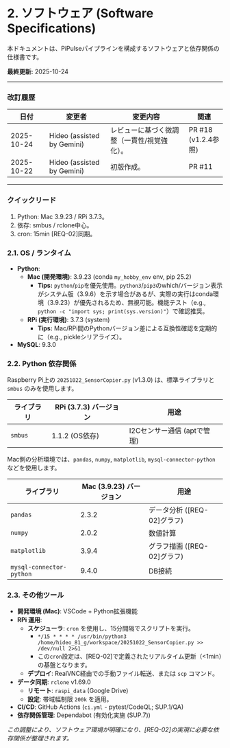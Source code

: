 # 2. ソフトウェア (Software Specifications)

本ドキュメントは、PiPulseパイプラインを構成するソフトウェアと依存関係の仕様書です。

**最終更新:** 2025-10-24

---

### 改訂履歴
| 日付 | 変更者 | 変更内容 | 関連 |
|---|---|---|---|
| 2025-10-24 | Hideo (assisted by Gemini) | レビューに基づく微調整（一貫性/視覚強化）。 | PR #18<br>(v1.2.4参照) |
| 2025-10-22 | Hideo (assisted by Gemini) | 初版作成。 | PR #11 |

---

### クイックリード
1.  Python: Mac 3.9.23 / RPi 3.7.3。
2.  依存: smbus / rclone中心。
3.  cron: 15min [REQ-02]同期。

### 2.1. OS / ランタイム
- **Python**:
  - **Mac (開発環境)**: 3.9.23 (conda `my_hobby_env` env, pip 25.2)
    - **Tips:** `python`/`pip`を優先使用。`python3`/`pip3`のwhich/バージョン表示がシステム版（3.9.6）を示す場合があるが、実際の実行はconda環境（3.9.23）が優先されるため、無視可能。機能テスト（e.g., `python -c "import sys; print(sys.version)"`）で確認推奨。
  - **RPi (実行環境)**: 3.7.3 (system)
    - **Tips:** Mac/RPi間のPythonバージョン差による互換性確認を定期的に（e.g., pickleシリアライズ）。
- **MySQL**: 9.3.0

### 2.2. Python 依存関係

Raspberry Pi上の `20251022_SensorCopier.py` (v1.3.0) は、標準ライブラリと `smbus` のみを使用します。

| ライブラリ | RPi (3.7.3) バージョン | 用途 |
|---|---|---|
| `smbus` | 1.1.2 (OS依存) | I2Cセンサー通信 (aptで管理) |

Mac側の分析環境では、`pandas`, `numpy`, `matplotlib`, `mysql-connector-python` などを使用します。

| ライブラリ | Mac (3.9.23) バージョン | 用途 |
|---|---|---|
| `pandas` | 2.3.2 | データ分析 ([REQ-02]グラフ) |
| `numpy` | 2.0.2 | 数値計算 |
| `matplotlib` | 3.9.4 | グラフ描画 ([REQ-02]グラフ) |
| `mysql-connector-python` | 9.4.0 | DB接続 |

### 2.3. その他ツール
- **開発環境 (Mac)**: VSCode + Python拡張機能
- **RPi 運用**:
  - **スケジューラ**: `cron` を使用し、15分間隔でスクリプトを実行。
    - `*/15 * * * * /usr/bin/python3 /home/hideo_81_g/workspace/20251022_SensorCopier.py >> /dev/null 2>&1`
    - この`cron`設定は、[REQ-02]で定義されたリアルタイム更新（<1min）の基盤となります。
  - **デプロイ**: RealVNC経由での手動ファイル転送、または `scp` コマンド。
- **データ同期**: `rclone` v1.69.0
  - **リモート**: `raspi_data` (Google Drive)
  - **設定**: 帯域幅制限 `200k` を適用。
- **CI/CD**: GitHub Actions (`ci.yml` - pytest/CodeQL; SUP.1/QA)
- **依存関係管理**: Dependabot (有効化実施 (SUP.7))

*この調整により、ソフトウェア環境が明確になり、[REQ-02]の実現に必要な依存関係が整理されます。*
